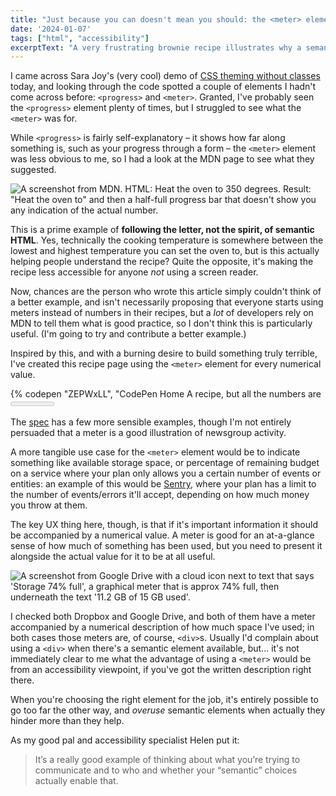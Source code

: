 ```yaml
---
title: "Just because you can doesn't mean you should: the <meter> element"
date: '2024-01-07'
tags: ["html", "accessibility"]
excerptText: "A very frustrating brownie recipe illustrates why a semantic element may actally NOT be the right tool for the job."
---
```


I came across Sara Joy's (very cool) demo of [CSS theming without classes](https://codepen.io/sarajw/details/xxBGmRZ) today, and looking through the code spotted a couple of elements I hadn't come across before: `<progress>` and `<meter>`. Granted, I've probably seen the `<progress>` element plenty of times, but I struggled to see what the `<meter>` was for.

While `<progress>` is fairly self-explanatory &ndash; it shows how far along something is, such as your progress through a form &ndash; the `<meter>` element was less obvious to me, so I had a look at the MDN page to see what they suggested.

![A screenshot from MDN. HTML: <p> Heat the oven to <meter min="200" max="500" value="350">350 degrees</meter>. </p> Result:  "Heat the oven to" and then a half-full progress bar that doesn't show you any indication of the actual number.](/img/blog/meter.png)

This is a prime example of **following the letter, not the spirit, of semantic HTML**. Yes, technically the cooking temperature is somewhere between the lowest and highest temperature you can set the oven to, but is this actually helping people understand the recipe? Quite the opposite, it's making the recipe less accessible for anyone *not* using a screen reader. 

Now, chances are the person who wrote this article simply couldn't think of a better example, and isn't necessarily proposing that everyone starts using meters instead of numbers in their recipes, but a *lot* of developers rely on MDN to tell them what is good practice, so I don't think this is particularly useful. (I'm going to try and contribute a better example.)

Inspired by this, and with a burning desire to build something truly terrible, I've created this recipe page using the `<meter>` element for every numerical value. 

{% codepen "ZEPWxLL", "CodePen Home
A recipe, but all the numbers are <meter> bars", "sophiekoonin" %}

The [spec](https://www.w3.org/TR/2011/WD-html5-author-20110809/the-meter-element.html) has a few more sensible examples, though I'm not entirely persuaded that a meter is a good illustration of newsgroup activity.

A more tangible use case for the `<meter>` element would be to indicate something like available storage space, or percentage of remaining budget on a service where your plan only allows you a certain number of events or entities: an example of this would be [Sentry](https://sentry.io/welcome/), where your plan has a limit to the number of events/errors it'll accept, depending on how much money you throw at them. 

The key UX thing here, though, is that if it's important information it should be accompanied by a numerical value. A meter is good for an at-a-glance sense of how much of something has been used, but you need to present it alongside the actual value for it to be at all useful. 

![A screenshot from Google Drive with a cloud icon next to text that says 'Storage 74% full', a graphical meter that is approx 74% full, then underneath the text '11.2 GB of 15 GB used'.](/img/blog/google-drive-meter.png)

I checked both Dropbox and Google Drive, and both of them have a meter accompanied by a numerical description of how much space I've used; in both cases those meters are, of course, `<div>`s. Usually I'd complain about using a `<div>` when there's a semantic element available, but... it's not immediately clear to me what the advantage of using a `<meter>` would be from an accessibility viewpoint, if you've got the written description right there. 

When you're choosing the right element for the job, it's entirely possible to go too far the other way, and *overuse* semantic elements when actually they hinder more than they help.

As my good pal and accessibility specialist Helen put it:
> It’s a really good example of thinking about what you’re trying to communicate and to who and whether your “semantic” choices actually enable that.
